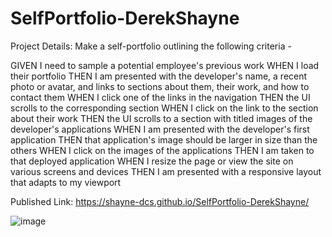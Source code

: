 # SelfPortfolio-DerekShayne

Project Details: Make a self-portfolio outlining the following criteria -

GIVEN I need to sample a potential employee's previous work
WHEN I load their portfolio
THEN I am presented with the developer's name, a recent photo or avatar, and links to sections about them, their work, and how to contact them
WHEN I click one of the links in the navigation
THEN the UI scrolls to the corresponding section
WHEN I click on the link to the section about their work
THEN the UI scrolls to a section with titled images of the developer's applications
WHEN I am presented with the developer's first application
THEN that application's image should be larger in size than the others
WHEN I click on the images of the applications
THEN I am taken to that deployed application
WHEN I resize the page or view the site on various screens and devices
THEN I am presented with a responsive layout that adapts to my viewport


Published Link: https://shayne-dcs.github.io/SelfPortfolio-DerekShayne/

![image](https://user-images.githubusercontent.com/104949845/168973861-6f944e38-5d54-4862-beac-46455ef70cc2.png)

